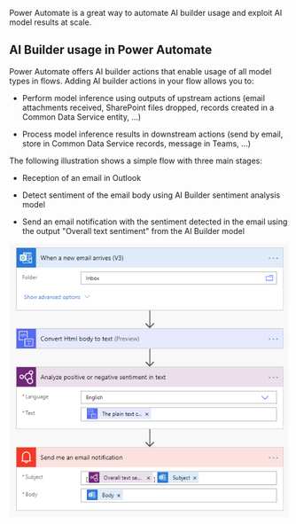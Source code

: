 Power Automate is a great way to automate AI builder usage and exploit AI model results at scale.

## AI Builder usage in Power Automate

Power Automate offers AI builder actions that enable usage of all model types in flows. Adding AI builder actions in your flow allows you to:

-   Perform model inference using outputs of upstream actions (email attachments received, SharePoint files dropped, records created in a Common Data Service entity, ...)

-   Process model inference results in downstream actions (send by email, store in Common Data Service records, message in Teams, ...)

The following illustration shows a simple flow with three main stages:

-   Reception of an email in Outlook

-   Detect sentiment of the email body using AI Builder sentiment analysis model

-   Send an email notification with the sentiment detected in the email using the output "Overall text sentiment" from the AI Builder model

![A screenshot of a social media post Description automatically generated](../media/01-social-post-flow.png)